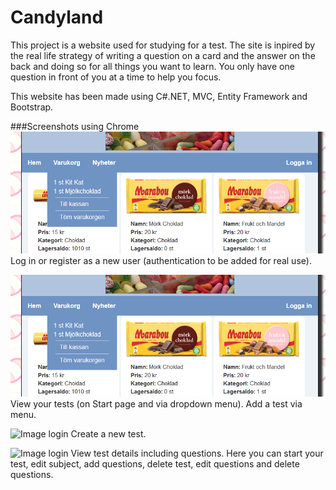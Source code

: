 # Candyland

This project is a website used for studying for a test. The site is inpired by the real life strategy of writing a question on a card and the answer on the back and doing so for all things you want to learn. You only have one question in front of you at a time to help you focus.

This website has been made using C#.NET, MVC, Entity Framework and Bootstrap.

###Screenshots using Chrome
![Image login](/screenshots/index.png)
Log in or register as a new user (authentication to be added for real use).

![Image login](/screenshots/index.png)
View your tests (on Start page and via dropdown menu). Add a test via menu.

![Image login](/screenshots/dropdown.png)
Create a new test.

![Image login](/screenshots/dropdown.png)
View test details including questions. Here you can start your test, edit subject, add questions, delete test, edit questions and delete questions.
